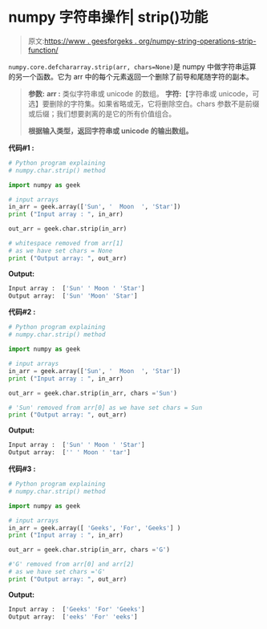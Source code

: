 # numpy 字符串操作| strip()功能

> 原文:[https://www . geesforgeks . org/numpy-string-operations-strip-function/](https://www.geeksforgeeks.org/numpy-string-operations-strip-function/)

`numpy.core.defchararray.strip(arr, chars=None)`是 numpy 中做字符串运算的另一个函数。它为 arr 中的每个元素返回一个删除了前导和尾随字符的副本。

> **参数:**
> **arr :** 类似字符串或 unicode 的数组。
> **字符:**【字符串或 unicode，可选】要删除的字符集。如果省略或无，它将删除空白。chars 参数不是前缀或后缀；我们想要剥离的是它的所有价值组合。
> 
> **根据输入类型，返回字符串或 unicode 的输出数组。**

**代码#1 :**

```py
# Python program explaining
# numpy.char.strip() method 

import numpy as geek

# input arrays  
in_arr = geek.array(['Sun', '  Moon  ', 'Star'])
print ("Input array : ", in_arr) 

out_arr = geek.char.strip(in_arr)

# whitespace removed from arr[1] 
# as we have set chars = None
print ("Output array: ", out_arr) 
```

**Output:**

```py
Input array :  ['Sun' ' Moon ' 'Star']
Output array:  ['Sun' 'Moon' 'Star']

```

**代码#2 :**

```py
# Python program explaining
# numpy.char.strip() method 

import numpy as geek

# input arrays  
in_arr = geek.array(['Sun', '  Moon  ', 'Star'])
print ("Input array : ", in_arr) 

out_arr = geek.char.strip(in_arr, chars ='Sun')

# 'Sun' removed from arr[0] as we have set chars = Sun
print ("Output array: ", out_arr) 
```

**Output:**

```py
Input array :  ['Sun' ' Moon ' 'Star']
Output array:  ['' ' Moon ' 'tar']

```

**代码#3 :**

```py
# Python program explaining
# numpy.char.strip() method 

import numpy as geek

# input arrays 
in_arr = geek.array([ 'Geeks', 'For', 'Geeks'] )
print ("Input array : ", in_arr) 

out_arr = geek.char.strip(in_arr, chars ='G')

#'G' removed from arr[0] and arr[2]
# as we have set chars ='G'
print ("Output array: ", out_arr) 
```

**Output:**

```py
Input array :  ['Geeks' 'For' 'Geeks']
Output array:  ['eeks' 'For' 'eeks']

```
